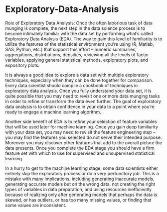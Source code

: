# Exploratory-Data-Analysis
Role of Exploratory Data Analysis:
 Once the often laborious task of data munging is complete, the next step in the data science process is to become intimately familiar with the data set by performing what’s called Exploratory Data Analysis (EDA). The way to gain this level of familiarity is to utilize the features of the statistical environment you’re using (R, Matlab, SAS, Python, etc.) that support this effort – numeric summaries, aggregations, distributions, densities, reviewing all the levels of factor variables, applying general statistical methods, exploratory plots, and expository plots.

It is always a good idea to explore a data set with multiple exploratory techniques, especially when they can be done together for comparison. Every data scientist should compile a cookbook of techniques in exploratory data analysis. Once you fully understand your data set, it is quite possible that you may need to revisit one or more data munging tasks in order to refine or transform the data even further. The goal of exploratory data analysis is to obtain confidence in your data to a point where you’re ready to engage a machine learning algorithm.

Another side benefit of EDA is to refine your selection of feature variables that will be used later for machine learning. Once you gain deep familiarity with your data set, you may need to revisit the feature engineering step – you may find the features you selected do not serve their intended purpose. Moreover you may discover other features that add to the overall picture the data presents. Once you complete the EDA stage you should have a firm feature set with which to use for supervised and unsupervised statistical learning.

In a hurry to get to the machine learning stage, some data scientists either entirely skip the exploratory process or do a very perfunctory job. This is a mistake with many implications, including generating inaccurate models, generating accurate models but on the wrong data, not creating the right types of variables in data preparation, and using resources inefficiently because of realizing only after generating models that perhaps the data is skewed, or has outliers, or has too many missing values, or finding that some values are inconsistent.
